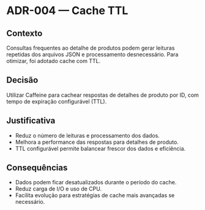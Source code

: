 # ADR-004 — Cache TTL

## Contexto
Consultas frequentes ao detalhe de produtos podem gerar leituras repetidas dos arquivos JSON e processamento desnecessário. Para otimizar, foi adotado cache com TTL.

## Decisão
Utilizar Caffeine para cachear respostas de detalhes de produto por ID, com tempo de expiração configurável (TTL).

## Justificativa
- Reduz o número de leituras e processamento dos dados.
- Melhora a performance das respostas para detalhes de produto.
- TTL configurável permite balancear frescor dos dados e eficiência.

## Consequências
- Dados podem ficar desatualizados durante o período do cache.
- Reduz carga de I/O e uso de CPU.
- Facilita evolução para estratégias de cache mais avançadas se necessário.